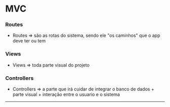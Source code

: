 # MVC 

### Routes 

+ Routes => são as rotas do sistema, sendo ele "os caminhos" que o app deve ter ou tem

### Views 

+ Views => toda parte visual do projeto

### Controllers

+ Controllers => a parte que irá cuidar de integrar o banco de dados + parte visual + interação entre o usuario e o sistema

---